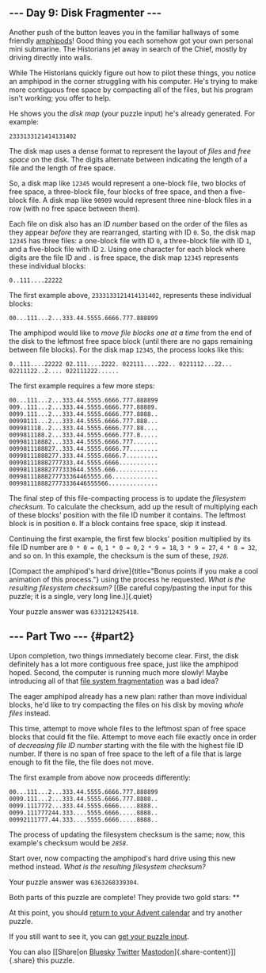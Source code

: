 ## \-\-- Day 9: Disk Fragmenter \-\--

Another push of the button leaves you in the familiar hallways of some
friendly [amphipods](/2021/day/23)! Good thing you each somehow got your
own personal mini submarine. The Historians jet away in search of the
Chief, mostly by driving directly into walls.

While The Historians quickly figure out how to pilot these things, you
notice an amphipod in the corner struggling with his computer. He\'s
trying to make more contiguous free space by compacting all of the
files, but his program isn\'t working; you offer to help.

He shows you the *disk map* (your puzzle input) he\'s already generated.
For example:

    2333133121414131402

The disk map uses a dense format to represent the layout of *files* and
*free space* on the disk. The digits alternate between indicating the
length of a file and the length of free space.

So, a disk map like `12345` would represent a one-block file, two blocks
of free space, a three-block file, four blocks of free space, and then a
five-block file. A disk map like `90909` would represent three
nine-block files in a row (with no free space between them).

Each file on disk also has an *ID number* based on the order of the
files as they appear *before* they are rearranged, starting with ID `0`.
So, the disk map `12345` has three files: a one-block file with ID `0`,
a three-block file with ID `1`, and a five-block file with ID `2`. Using
one character for each block where digits are the file ID and `.` is
free space, the disk map `12345` represents these individual blocks:

    0..111....22222

The first example above, `2333133121414131402`, represents these
individual blocks:

    00...111...2...333.44.5555.6666.777.888899

The amphipod would like to *move file blocks one at a time* from the end
of the disk to the leftmost free space block (until there are no gaps
remaining between file blocks). For the disk map `12345`, the process
looks like this:

    0..111....22222 02.111....2222. 022111....222.. 0221112...22... 02211122..2.... 022111222...... 

The first example requires a few more steps:

    00...111...2...333.44.5555.6666.777.888899 009..111...2...333.44.5555.6666.777.88889. 0099.111...2...333.44.5555.6666.777.8888.. 00998111...2...333.44.5555.6666.777.888... 009981118..2...333.44.5555.6666.777.88.... 0099811188.2...333.44.5555.6666.777.8..... 009981118882...333.44.5555.6666.777....... 0099811188827..333.44.5555.6666.77........ 00998111888277.333.44.5555.6666.7......... 009981118882777333.44.5555.6666........... 009981118882777333644.5555.666............ 00998111888277733364465555.66............. 0099811188827773336446555566.............. 

The final step of this file-compacting process is to update the
*filesystem checksum*. To calculate the checksum, add up the result of
multiplying each of these blocks\' position with the file ID number it
contains. The leftmost block is in position `0`. If a block contains
free space, skip it instead.

Continuing the first example, the first few blocks\' position multiplied
by its file ID number are `0 * 0 = 0`, `1 * 0 = 0`, `2 * 9 = 18`,
`3 * 9 = 27`, `4 * 8 = 32`, and so on. In this example, the checksum is
the sum of these, *`1928`*.

[Compact the amphipod\'s hard
drive]{title="Bonus points if you make a cool animation of this process."}
using the process he requested. *What is the resulting filesystem
checksum?* [(Be careful copy/pasting the input for this puzzle; it is a
single, very long line.)]{.quiet}

Your puzzle answer was `6331212425418`.

## \-\-- Part Two \-\-- {#part2}

Upon completion, two things immediately become clear. First, the disk
definitely has a lot more contiguous free space, just like the amphipod
hoped. Second, the computer is running much more slowly! Maybe
introducing all of that [file system
fragmentation](https://en.wikipedia.org/wiki/File_system_fragmentation)
was a bad idea?

The eager amphipod already has a new plan: rather than move individual
blocks, he\'d like to try compacting the files on his disk by moving
*whole files* instead.

This time, attempt to move whole files to the leftmost span of free
space blocks that could fit the file. Attempt to move each file exactly
once in order of *decreasing file ID number* starting with the file with
the highest file ID number. If there is no span of free space to the
left of a file that is large enough to fit the file, the file does not
move.

The first example from above now proceeds differently:

    00...111...2...333.44.5555.6666.777.888899 0099.111...2...333.44.5555.6666.777.8888.. 0099.1117772...333.44.5555.6666.....8888.. 0099.111777244.333....5555.6666.....8888.. 00992111777.44.333....5555.6666.....8888.. 

The process of updating the filesystem checksum is the same; now, this
example\'s checksum would be *`2858`*.

Start over, now compacting the amphipod\'s hard drive using this new
method instead. *What is the resulting filesystem checksum?*

Your puzzle answer was `6363268339304`.

Both parts of this puzzle are complete! They provide two gold stars:
\*\*

At this point, you should [return to your Advent calendar](/2024) and
try another puzzle.

If you still want to see it, you can [get your puzzle input](9/input).

You can also [\[Share[on
[Bluesky](https://bsky.app/intent/compose?text=I%27ve+completed+%22Disk+Fragmenter%22+%2D+Day+9+%2D+Advent+of+Code+2024+%23AdventOfCode+https%3A%2F%2Fadventofcode%2Ecom%2F2024%2Fday%2F9)
[Twitter](https://twitter.com/)
[Mastodon](https://mastodon.social/)]{.share-content}\]]{.share} this
puzzle.
